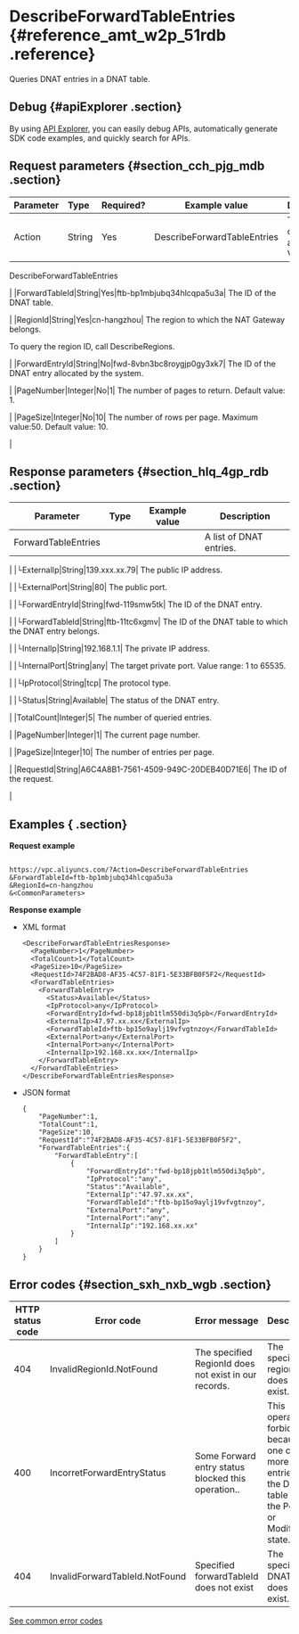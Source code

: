 # DescribeForwardTableEntries {#reference_amt_w2p_51rdb .reference}

Queries DNAT entries in a DNAT table.

## Debug {#apiExplorer .section}

By using [API Explorer](https://api.aliyun.com/#product=Vpc&api=DescribeVpcAttribute), you can easily debug APIs, automatically generate SDK code examples, and quickly search for APIs.

## Request parameters {#section_cch_pjg_mdb .section}

|Parameter|Type|Required?|Example value|Description|
|:--------|:---|:--------|-------------|:----------|
|Action|String|Yes|DescribeForwardTableEntries| The name of this action. Value: 

 DescribeForwardTableEntries

 |
|ForwardTableId|String|Yes|ftb-bp1mbjubq34hlcqpa5u3a| The ID of the DNAT table.

 |
|RegionId|String|Yes|cn-hangzhou| The region to which the NAT Gateway belongs.

 To query the region ID, call DescribeRegions.

 |
|ForwardEntryId|String|No|fwd-8vbn3bc8roygjp0gy3xk7| The ID of the DNAT entry allocated by the system.

 |
|PageNumber|Integer|No|1| The number of pages to return. Default value: 1.

 |
|PageSize|Integer|No|10| The number of rows per page. Maximum value:50. Default value: 10.

 |

## Response parameters {#section_hlq_4gp_rdb .section}

|Parameter|Type|Example value|Description|
|---------|----|-------------|-----------|
|ForwardTableEntries| | | A list of DNAT entries.

 |
|└ExternalIp|String|139.xxx.xx.79| The public IP address.

 |
|└ExternalPort|String|80| The public port.

 |
|└ForwardEntryId|String|fwd-119smw5tk| The ID of the DNAT entry.

 |
|└ForwardTableId|String|ftb-11tc6xgmv| The ID of the DNAT table to which the DNAT entry belongs.

 |
|└InternalIp|String|192.168.1.1| The private IP address.

 |
|└InternalPort|String|any| The target private port. Value range: 1 to 65535.

 |
|└IpProtocol|String|tcp| The protocol type.

 |
|└Status|String|Available| The status of the DNAT entry.

 |
|TotalCount|Integer|5| The number of queried entries.

 |
|PageNumber|Integer|1| The current page number.

 |
|PageSize|Integer|10| The number of entries per page.

 |
|RequestId|String|A6C4A8B1-7561-4509-949C-20DEB40D71E6| The ID of the request.

 |

## Examples { .section}

**Request example**

``` {#createVPCpub}

https://vpc.aliyuncs.com/?Action=DescribeForwardTableEntries
&ForwardTableId=ftb-bp1mbjubq34hlcqpa5u3a
&RegionId=cn-hangzhou
&<CommonParameters>

```

**Response example**

-   XML format

    ```
    <DescribeForwardTableEntriesResponse>
      <PageNumber>1</PageNumber>
      <TotalCount>1</TotalCount>
      <PageSize>10</PageSize>
      <RequestId>74F2BAD8-AF35-4C57-81F1-5E33BFB0F5F2</RequestId>
      <ForwardTableEntries>
        <ForwardTableEntry>
          <Status>Available</Status>
          <IpProtocol>any</IpProtocol>
          <ForwardEntryId>fwd-bp18jpb1tlm550di3q5pb</ForwardEntryId>
          <ExternalIp>47.97.xx.xx</ExternalIp>
          <ForwardTableId>ftb-bp15o9aylj19vfvgtnzoy</ForwardTableId>
          <ExternalPort>any</ExternalPort>
          <InternalPort>any</InternalPort>
          <InternalIp>192.168.xx.xx</InternalIp>
        </ForwardTableEntry>
      </ForwardTableEntries>
    </DescribeForwardTableEntriesResponse>
    
    ```

-   JSON format

    ```
    {
    	"PageNumber":1,
    	"TotalCount":1,
    	"PageSize":10,
    	"RequestId":"74F2BAD8-AF35-4C57-81F1-5E33BFB0F5F2",
    	"ForwardTableEntries":{
    		"ForwardTableEntry":[
    			{
    				"ForwardEntryId":"fwd-bp18jpb1tlm550di3q5pb",
    				"IpProtocol":"any",
    				"Status":"Available",
    				"ExternalIp":"47.97.xx.xx",
    				"ForwardTableId":"ftb-bp15o9aylj19vfvgtnzoy",
    				"ExternalPort":"any",
    				"InternalPort":"any",
    				"InternalIp":"192.168.xx.xx"
    			}
    		]
    	}
    }
    ```


## Error codes {#section_sxh_nxb_wgb .section}

|HTTP status code|Error code|Error message|Description|
|----------------|----------|-------------|-----------|
|404|InvalidRegionId.NotFound|The specified RegionId does not exist in our records.|The specified region ID does not exist.|
|400|IncorretForwardEntryStatus|Some Forward entry status blocked this operation..|This operation is forbidden because one or more DNAT entries in the DNAT table are in the Pending or Modifying state.|
|404|InvalidForwardTableId.NotFound|Specified forwardTableId does not exist|The specified DNAT table does not exist.|

[See common error codes](https://error-center.aliyun.com/status/product/Vpc)

